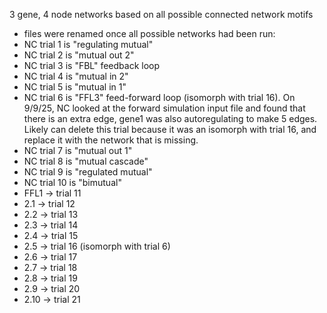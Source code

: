 3 gene, 4 node networks based on all possible connected network motifs
- files were renamed once all possible networks had been run: 
- NC trial 1 is "regulating mutual"
- NC trial 2 is "mutual out 2"
- NC trial 3 is "FBL" feedback loop
- NC trial 4 is "mutual in 2"
- NC trial 5 is "mutual in 1" 
- NC trial 6 is "FFL3" feed-forward loop (isomorph with trial 16). On 9/9/25, NC looked at the forward simulation input file and found that there is an extra edge, gene1 was also autoregulating to make 5 edges.  Likely can delete this trial because it was an isomorph with trial 16, and replace it with the network that is missing.
- NC trial 7 is "mutual out 1"
- NC trial 8 is "mutual cascade"
- NC trial 9 is "regulated mutual"
- NC trial 10 is "bimutual"
- FFL1 ->	trial 11
- 2.1	-> trial 12
- 2.2	-> trial 13 
- 2.3	-> trial 14
- 2.4	-> trial 15
- 2.5	-> trial 16 (isomorph with trial 6)
- 2.6	-> trial 17
- 2.7	-> trial 18
- 2.8	-> trial 19
- 2.9	-> trial 20
- 2.10	-> trial 21
